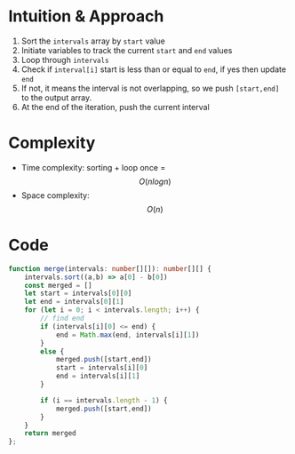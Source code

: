 # Intuition & Approach
1. Sort the `intervals` array by `start` value
2. Initiate variables to track the current `start` and `end` values
3. Loop through `intervals`
4. Check if `interval[i]` start is less than or equal to `end`, if yes then update `end`
5. If not, it means the interval is not overlapping, so we push `[start,end]` to the output array.
6. At the end of the iteration, push the current interval

# Complexity
- Time complexity: sorting + loop once = $$O(nlogn)$$
- Space complexity: $$O(n)$$

# Code
```ts
function merge(intervals: number[][]): number[][] {
    intervals.sort((a,b) => a[0] - b[0])
    const merged = []
    let start = intervals[0][0]
    let end = intervals[0][1]
    for (let i = 0; i < intervals.length; i++) {
        // find end
        if (intervals[i][0] <= end) {
            end = Math.max(end, intervals[i][1])
        }
        else {
            merged.push([start,end])
            start = intervals[i][0]
            end = intervals[i][1]
        }

        if (i == intervals.length - 1) {
            merged.push([start,end])
        }
    }
    return merged
};
```